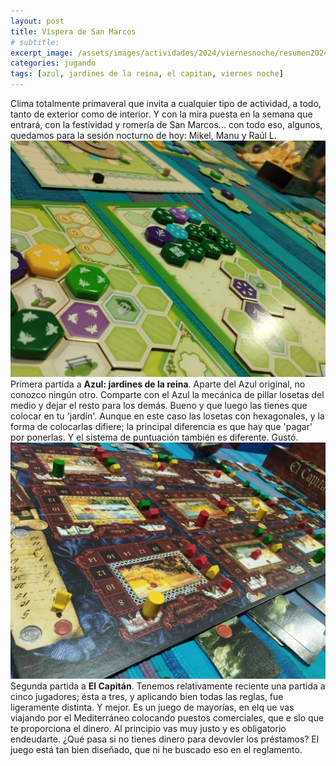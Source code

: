```yaml
---
layout: post
title: Víspera de San Marcos
# subtitle: 
excerpt_image: /assets/images/actividades/2024/viernesnoche/resumen20240419.png
categories: jugando
tags: [azul, jardines de la reina, el capitan, viernes noche]
---
```

Clima totalmente primaveral que invita a cualquier tipo de actividad, a todo, tanto de exterior como de interior. Y con la mira puesta en la semana que entrará, con la festividad y romería de San Marcos... con todo eso, algunos, quedamos para la sesión nocturno de hoy: Mikel, Manu y Raúl L.
![banner](/assets/images/actividades/2024/viernesnoche/azuljardinesreina.jpg)
Primera partida a <b>Azul: jardines de la reina</b>. Aparte del Azul original, no conozco ningún otro. Comparte con el Azul la mecánica de pillar losetas del medio y dejar el resto para los demás. Bueno y que luego las tienes que colocar en tu 'jardín'. Aunque en este caso las losetas con hexagonales, y la forma de colocarlas difiere; la principal diferencia es que hay que 'pagar' por ponerlas. Y el sistema de puntuación también es diferente. Gustó.
![banner](/assets/images/actividades/2024/viernesnoche/elcapitan.jpg)
Segunda partida a <b>El Capitán</b>. Tenemos relativamente reciente una partida a cinco jugadores; ésta a tres, y aplicando bien todas las reglas, fue ligeramente distinta. Y mejor. Es un juego de mayorías, en elq ue vas viajando por el Mediterráneo colocando puestos comerciales, que e slo que te proporciona el dinero. Al principio vas muy justo y es obligatorio endeudarte. ¿Qué pasa si no tienes dinero para devovler los préstamos? El juego está tan bien diseñado, que ni he buscado eso en el reglamento.
